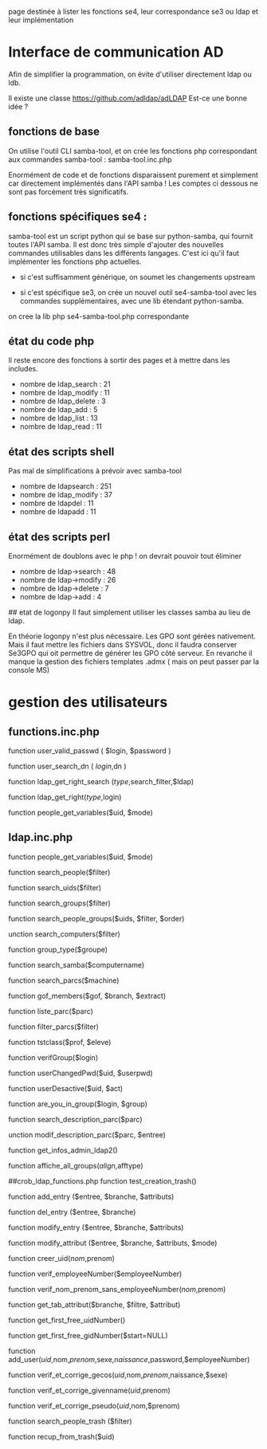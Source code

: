 page destinée à lister les fonctions se4, leur correspondance se3 ou ldap et leur implémentation
# Interface de communication AD
Afin de simplifier la programmation, on évite d'utiliser directement ldap ou ldb. 

Il existe une classe https://github.com/adldap/adLDAP Est-ce une bonne idée ?


## fonctions de base
On utilise l'outil CLI samba-tool, et on crée les fonctions php correspondant aux commandes samba-tool : samba-tool.inc.php

Enormément de code et de fonctions disparaissent purement et simplement car directement implémentés dans l'API samba ! Les comptes ci dessous ne sont pas forcément très significatifs.

## fonctions spécifiques se4 : 

samba-tool est un script python qui se base sur python-samba, qui fournit toutes l'API samba. Il est donc très simple d'ajouter des nouvelles commandes utilisables dans les différents langages. C'est ici qu'il faut implémenter les fonctions php actuelles.

- si c'est suffisamment générique, on soumet les changements upstream

- si c'est spécifique se3, on crée un nouvel outil se4-samba-tool avec les commandes supplémentaires, avec une lib étendant python-samba. 

on cree la lib php se4-samba-tool.php correspondante

## état du code php
Il reste encore des fonctions à sortir des pages et à mettre dans les includes.

* nombre de ldap_search : 21
* nombre de ldap_modify : 11
* nombre de ldap_delete : 3
* nombre de ldap_add : 5
* nombre de ldap_list : 13
* nombre de ldap_read : 11

## état des scripts shell
Pas mal de simplifications à prévoir avec samba-tool

* nombre de ldapsearch : 251
* nombre de ldap_modify : 37
* nombre de ldapdel : 11
* nombre de ldapadd : 11

## état des scripts perl
Enormément de doublons avec le php ! on devrait pouvoir tout éliminer

* nombre de ldap->search : 48
* nombre de ldap->modify : 26
* nombre de ldap->delete : 7
* nombre de ldap->add : 4

## etat de logonpy
Il faut simplement utiliser les classes samba au lieu de ldap. 

En théorie logonpy n'est plus nécessaire. Les GPO sont gérées nativement. Mais il faut mettre les fichiers dans SYSVOL, donc il faudra conserver Se3GPO qui oit permettre de générer les GPO côté serveur. En revanche il manque la gestion des fichiers templates .admx ( mais on peut passer par la console MS)

# gestion des utilisateurs

## functions.inc.php
function user_valid_passwd ( $login, $password )

function user_search_dn ( $login ,$dn ) 

function ldap_get_right_search ($type,$search_filter,$ldap)

function ldap_get_right($type,$login)

function people_get_variables($uid, $mode)

## ldap.inc.php
function people_get_variables($uid, $mode)

function search_people($filter)

function search_uids($filter)

function search_groups($filter)

function search_people_groups($uids, $filter, $order)

unction search_computers($filter)

function group_type($groupe)

function search_samba($computername)

function search_parcs($machine)

function gof_members($gof, $branch, $extract)

function liste_parc($parc)

function filter_parcs($filter)

function tstclass($prof, $eleve)

function verifGroup($login)

function userChangedPwd($uid, $userpwd)

function userDesactive($uid, $act)

function are_you_in_group($login, $group)

function search_description_parc($parc)

unction modif_description_parc($parc, $entree)

function get_infos_admin_ldap2()

function affiche_all_groups($align,$afftype)

##crob_ldap_functions.php
function test_creation_trash()

function add_entry ($entree, $branche, $attributs)

function del_entry ($entree, $branche)

function modify_entry ($entree, $branche, $attributs)

function modify_attribut ($entree, $branche, $attributs, $mode)

function creer_uid($nom,$prenom)

function verif_employeeNumber($employeeNumber)

function verif_nom_prenom_sans_employeeNumber($nom,$prenom)

function get_tab_attribut($branche, $filtre, $attribut)

function get_first_free_uidNumber()

function get_first_free_gidNumber($start=NULL)

function add_user($uid,$nom,$prenom,$sexe,$naissance,$password,$employeeNumber)

function verif_et_corrige_gecos($uid,$nom,$prenom,$naissance,$sexe)

function verif_et_corrige_givenname($uid,$prenom)

function verif_et_corrige_pseudo($uid,$nom,$prenom)

function search_people_trash ($filter)

function recup_from_trash($uid)















